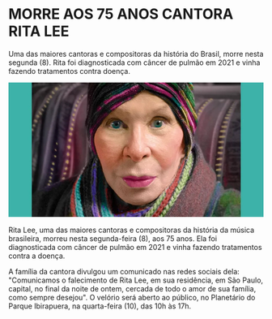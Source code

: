 <!DOCTYPE html>
<html lang="en">
<head>
    <meta charset="UTF-8">
    <meta http-equiv="X-UA-Compatible" content="IE=edge">
    <meta name="viewport" content="width=device-width, initial-scale=1.0">
    <title>Document</title>
</head>
<body>
  <h1>MORRE AOS 75 ANOS CANTORA RITA LEE</h1>  
  
  <p> Uma das maiores cantoras e compositoras da história do Brasil, morre nesta segunda (8). Rita foi diagnosticada com câncer de pulmão em 2021 e vinha fazendo tratamentos contra doença. </p>


  <img src="ritaa.jpg" alt="" srcset class="">

</body> 
<p>Rita Lee, uma das maiores cantoras e compositoras da história da música brasileira, morreu nesta segunda-feira (8), aos 75 anos. Ela foi diagnosticada com câncer de pulmão em 2021 e vinha fazendo tratamentos contra a doença.

A família da cantora divulgou um comunicado nas redes sociais dela: "Comunicamos o falecimento de Rita Lee, em sua residência, em São Paulo, capital, no final da noite de ontem, cercada de todo o amor de sua família, como sempre desejou". O velório será aberto ao público, no Planetário do Parque Ibirapuera, na quarta-feira (10), das 10h às 17h.<p>

</html>